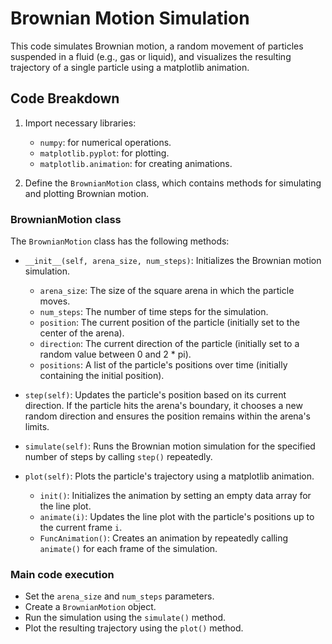 # Brownian Motion Simulation

This code simulates Brownian motion, a random movement of particles suspended in a fluid (e.g., gas or liquid), and visualizes the resulting trajectory of a single particle using a matplotlib animation.

## Code Breakdown

1. Import necessary libraries:
   - `numpy`: for numerical operations.
   - `matplotlib.pyplot`: for plotting.
   - `matplotlib.animation`: for creating animations.

2. Define the `BrownianMotion` class, which contains methods for simulating and plotting Brownian motion.

### BrownianMotion class

The `BrownianMotion` class has the following methods:

- `__init__(self, arena_size, num_steps)`: Initializes the Brownian motion simulation.
  - `arena_size`: The size of the square arena in which the particle moves.
  - `num_steps`: The number of time steps for the simulation.
  - `position`: The current position of the particle (initially set to the center of the arena).
  - `direction`: The current direction of the particle (initially set to a random value between 0 and 2 * pi).
  - `positions`: A list of the particle's positions over time (initially containing the initial position).

- `step(self)`: Updates the particle's position based on its current direction. If the particle hits the arena's boundary, it chooses a new random direction and ensures the position remains within the arena's limits.

- `simulate(self)`: Runs the Brownian motion simulation for the specified number of steps by calling `step()` repeatedly.

- `plot(self)`: Plots the particle's trajectory using a matplotlib animation.
  - `init()`: Initializes the animation by setting an empty data array for the line plot.
  - `animate(i)`: Updates the line plot with the particle's positions up to the current frame `i`.
  - `FuncAnimation()`: Creates an animation by repeatedly calling `animate()` for each frame of the simulation.

### Main code execution

- Set the `arena_size` and `num_steps` parameters.
- Create a `BrownianMotion` object.
- Run the simulation using the `simulate()` method.
- Plot the resulting trajectory using the `plot()` method.
